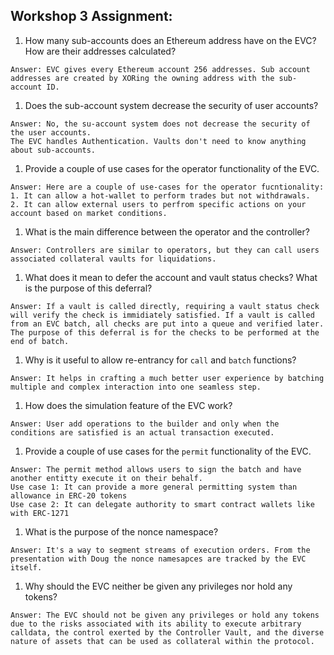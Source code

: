 ## Workshop 3 Assignment:

1. How many sub-accounts does an Ethereum address have on the EVC? How are their addresses calculated?

```
Answer: EVC gives every Ethereum account 256 addresses. Sub account addresses are created by XORing the owning address with the sub-account ID.
```

1. Does the sub-account system decrease the security of user accounts?

```
Answer: No, the su-account system does not decrease the security of the user accounts.
The EVC handles Authentication. Vaults don't need to know anything about sub-accounts.
```

1. Provide a couple of use cases for the operator functionality of the EVC.

```
Answer: Here are a couple of use-cases for the operator fucntionality:
1. It can allow a hot-wallet to perform trades but not withdrawals.
2. It can allow external users to perfrom specific actions on your account based on market conditions.
```

1. What is the main difference between the operator and the controller?

```
Answer: Controllers are similar to operators, but they can call users associated collateral vaults for liquidations.
```

1. What does it mean to defer the account and vault status checks? What is the purpose of this deferral?

```
Answer: If a vault is called directly, requiring a vault status check will verify the check is immidiately satisfied. If a vault is called from an EVC batch, all checks are put into a queue and verified later.
The purpose of this deferral is for the checks to be performed at the end of batch.
```

1. Why is it useful to allow re-entrancy for `call` and `batch` functions?

```
Answer: It helps in crafting a much better user experience by batching multiple and complex interaction into one seamless step.
```

1. How does the simulation feature of the EVC work?

```
Answer: User add operations to the builder and only when the conditions are satisfied is an actual transaction executed.
```

1. Provide a couple of use cases for the `permit` functionality of the EVC.

```
Answer: The permit method allows users to sign the batch and have another entitty execute it on their behalf.
Use case 1: It can provide a more general permitting system than allowance in ERC-20 tokens
Use case 2: It can delegate authority to smart contract wallets like with ERC-1271
```

1. What is the purpose of the nonce namespace?

```
Answer: It's a way to segment streams of execution orders. From the presentation with Doug the nonce namesapces are tracked by the EVC itself.
```

1. Why should the EVC neither be given any privileges nor hold any tokens?

```
Answer: The EVC should not be given any privileges or hold any tokens due to the risks associated with its ability to execute arbitrary calldata, the control exerted by the Controller Vault, and the diverse nature of assets that can be used as collateral within the protocol.
```
